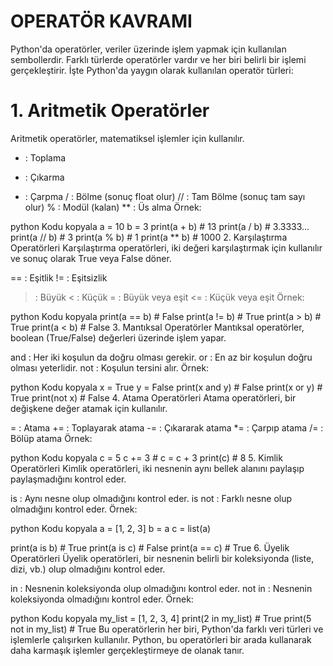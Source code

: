 
#             OPERATÖR KAVRAMI 
Python'da operatörler, veriler üzerinde işlem yapmak için kullanılan sembollerdir. Farklı türlerde operatörler vardır ve her biri belirli bir işlemi gerçekleştirir. İşte Python'da yaygın olarak kullanılan operatör türleri:

# 1. Aritmetik Operatörler
Aritmetik operatörler, matematiksel işlemler için kullanılır.

+ : Toplama
- : Çıkarma
* : Çarpma
/ : Bölme (sonuç float olur)
// : Tam Bölme (sonuç tam sayı olur)
% : Modül (kalan)
** : Üs alma
Örnek:

python
Kodu kopyala
a = 10
b = 3
print(a + b)  # 13
print(a / b)  # 3.3333...
print(a // b) # 3
print(a % b)  # 1
print(a ** b) # 1000
2. Karşılaştırma Operatörleri
Karşılaştırma operatörleri, iki değeri karşılaştırmak için kullanılır ve sonuç olarak True veya False döner.

== : Eşitlik
!= : Eşitsizlik
> : Büyük
< : Küçük
>= : Büyük veya eşit
<= : Küçük veya eşit
Örnek:

python
Kodu kopyala
print(a == b)  # False
print(a != b)  # True
print(a > b)   # True
print(a < b)   # False
3. Mantıksal Operatörler
Mantıksal operatörler, boolean (True/False) değerleri üzerinde işlem yapar.

and : Her iki koşulun da doğru olması gerekir.
or : En az bir koşulun doğru olması yeterlidir.
not : Koşulun tersini alır.
Örnek:

python
Kodu kopyala
x = True
y = False
print(x and y)  # False
print(x or y)   # True
print(not x)    # False
4. Atama Operatörleri
Atama operatörleri, bir değişkene değer atamak için kullanılır.

= : Atama
+= : Toplayarak atama
-= : Çıkararak atama
*= : Çarpıp atama
/= : Bölüp atama
Örnek:

python
Kodu kopyala
c = 5
c += 3  # c = c + 3
print(c)  # 8
5. Kimlik Operatörleri
Kimlik operatörleri, iki nesnenin aynı bellek alanını paylaşıp paylaşmadığını kontrol eder.

is : Aynı nesne olup olmadığını kontrol eder.
is not : Farklı nesne olup olmadığını kontrol eder.
Örnek:

python
Kodu kopyala
a = [1, 2, 3]
b = a
c = list(a)

print(a is b)      # True
print(a is c)      # False
print(a == c)      # True
6. Üyelik Operatörleri
Üyelik operatörleri, bir nesnenin belirli bir koleksiyonda (liste, dizi, vb.) olup olmadığını kontrol eder.

in : Nesnenin koleksiyonda olup olmadığını kontrol eder.
not in : Nesnenin koleksiyonda olmadığını kontrol eder.
Örnek:

python
Kodu kopyala
my_list = [1, 2, 3, 4]
print(2 in my_list)      # True
print(5 not in my_list)  # True
Bu operatörlerin her biri, Python'da farklı veri türleri ve işlemlerle çalışırken kullanılır. Python, bu operatörleri bir arada kullanarak daha karmaşık işlemler gerçekleştirmeye de olanak tanır.
